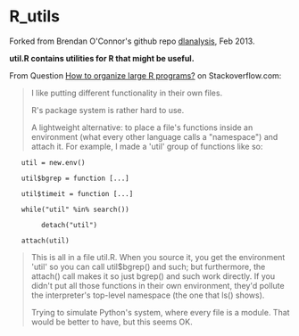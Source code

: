 R_utils
=======

Forked from Brendan O'Connor's github repo [dlanalysis][2], Feb 2013.

**util.R contains utilities for R that might be useful.**

From Question [How to organize large R programs?][1] on Stackoverflow.com:

>I like putting different functionality in their own files.
>
>R's package system is rather hard to use.
>
>A lightweight alternative: to place a file's functions inside an environment (what every other language calls a "namespace") and attach it. For example, I made a 'util' group of functions like so:

       util = new.env()
     
       util$bgrep = function [...]
     
       util$timeit = function [...]
     
       while("util" %in% search())
  
            detach("util")
       
       attach(util)
  
>This is all in a file util.R. When you source it, you get the environment 'util' so you can call util$bgrep() and such; but furthermore, the attach() call makes it so just bgrep() and such work directly. If you didn't put all those functions in their own environment, they'd pollute the interpreter's top-level namespace (the one that ls() shows).
>
>Trying to simulate Python's system, where every file is a module. That would be better to have, but this seems OK.

[1]: http://stackoverflow.com/questions/1266279/how-to-organize-large-r-programs/1319786#1319786
[2]: https://github.com/brendano/dlanalysis
